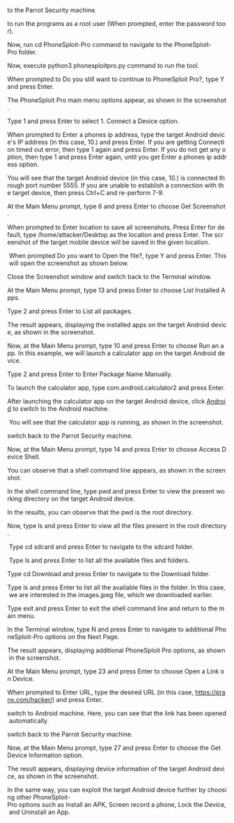 

to the Parrot Security machine.

to run the programs as a root user (When prompted, enter the password toor).

Now, run cd PhoneSploit-Pro command to navigate to the PhoneSploit-Pro folder.

Now, execute python3 phonesploitpro.py command to run the tool.

When prompted to Do you still want to continue to PhoneSploit Pro?, type Y and press Enter.

The PhoneSploit Pro main menu options appear, as shown in the screenshot.

Type 1 and press Enter to select 1. Connect a Device option.

When prompted to Enter a phones ip address, type the target Android device's IP address (in this case, 10.) and press Enter. If you are getting Connection timed out error, then type 1 again and press Enter. If you do not get any option, then type 1 and press Enter again, until you get Enter a phones ip address option.

You will see that the target Android device (in this case, 10.) is connected through port number 5555. If you are unable to establish a connection with the target device, then press Ctrl+C and re-perform 7-9.

At the Main Menu prompt, type 6 and press Enter to choose Get Screenshot.

When prompted to Enter location to save all screenshots, Press Enter for default, type /home/attacker/Desktop as the location and press Enter. The screenshot of the target mobile device will be saved in the given location.

 When prompted Do you want to Open the file?, type Y and press Enter. This will open the screenshot as shown below.

Close the Screenshot window and switch back to the Terminal window.

At the Main Menu prompt, type 13 and press Enter to choose List Installed Apps.

Type 2 and press Enter to List all packages.

The result appears, displaying the installed apps on the target Android device, as shown in the screenshot.

Now, at the Main Menu prompt, type 10 and press Enter to choose Run an app. In this example, we will launch a calculator app on the target Android device.

Type 2 and press Enter to Enter Package Name Manually.

To launch the calculator app, type com.android.calculator2 and press Enter.

After launching the calculator app on the target Android device, click [Android](https://labclient.labondemand.com/Instructions/b36d2ee1-564f-4be0-9df6-ac825c55faf4#) to switch to the Android machine.

 You will see that the calculator app is running, as shown in the screenshot.

switch back to the Parrot Security machine.

Now, at the Main Menu prompt, type 14 and press Enter to choose Access Device Shell.

You can observe that a shell command line appears, as shown in the screenshot.

In the shell command line, type pwd and press Enter to view the present working directory on the target Android device.

In the results, you can observe that the pwd is the root directory.

Now, type ls and press Enter to view all the files present in the root directory.

 Type cd sdcard and press Enter to navigate to the sdcard folder.

 Type ls and press Enter to list all the available files and folders.

Type cd Download and press Enter to navigate to the Download folder.

Type ls and press Enter to list all the available files in the folder. In this case, we are interested in the images.jpeg file, which we downloaded earlier.

Type exit and press Enter to exit the shell command line and return to the main menu.

In the Terminal window, type N and press Enter to navigate to additional PhoneSploit-Pro options on the Next Page.

The result appears, displaying additional PhoneSploit Pro options, as shown in the screenshot.

At the Main Menu prompt, type 23 and press Enter to choose Open a Link on Device.

When prompted to Enter URL, type the desired URL (in this case, https://pranx.com/hacker/) and press Enter.

switch to Android machine. Here, you can see that the link has been opened automatically.

switch back to the Parrot Security machine.

Now, at the Main Menu prompt, type 27 and press Enter to choose the Get Device Information option.

The result appears, displaying device information of the target Android device, as shown in the screenshot.

In the same way, you can exploit the target Android device further by choosing other PhoneSploit-Pro options such as Install an APK, Screen record a phone, Lock the Device, and Uninstall an App.